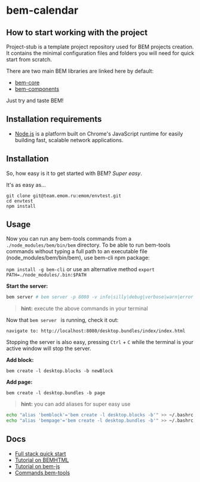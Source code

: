 # bem-calendar

## How to start working with the project

Project-stub is a template project repository used for BEM projects creation. It contains the minimal configuration files and folders you will need for quick start from scratch. 

There are two main BEM libraries are linked here by default:

* [bem-core](https://github.com/bem/bem-core)  
* [bem-components](https://github.com/bem/bem-components)

Just try and taste BEM!

## Installation requirements

- [Node.js](http://nodejs.org) is a platform built on Chrome's JavaScript runtime for easily building fast, scalable network applications.

## Installation

So, how easy is it to get started with BEM?  *Super easy*.

It's as easy as...

    git clone git@team.emom.ru:emom/envtest.git
    cd envtest
    npm install

## Usage

Now you can run any bem-tools commands from a `./node_modules/bem/bin/bem` directory.
To be able to run bem-tools commands without typing a full path to an executable file (node_modules/bem/bin/bem), use bem-cli npm package: 

`npm install -g bem-cli` or use an alternative method `export PATH=./node_modules/.bin:$PATH`

**Start the server:**

```bash
bem server # bem server -p 8080 -v info|silly|debug|verbose|warn|error
```

> **hint:** execute the above commands in your terminal

Now that `bem server ` is running, check it out:

    navigate to: http://localhost:8080/desktop.bundles/index/index.html

Stopping the server is also easy, pressing `Ctrl` + `C` while the terminal is your active window will stop the server.

**Add block:**

    bem create -l desktop.blocks -b newBlock

**Add page:**

    bem create -l desktop.bundles -b page

>  **hint:** you can add aliases for super easy use
```bash
echo "alias 'bemblock'='bem create -l desktop.blocks -b'" >> ~/.bashrc
echo "alias 'bempage'='bem create -l desktop.bundles -b'" >> ~/.bashrc
```

## Docs

- [Full stack quick start](http://bem.info/articles/start-with-project-stub/)
- [Tutorial on BEMHTML](http://bem.info/libs/bem-core/2.0.0/bemhtml/reference/)
- [Tutorial on bem-js](http://bem.info/tutorials/bem-js-tutorial/)
- [Commands bem-tools](http://bem.info/tools/bem/bem-tools/commands/)
